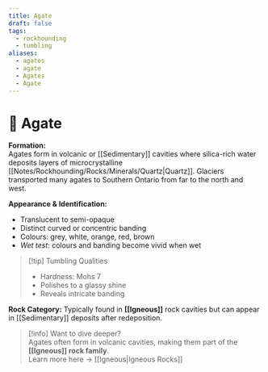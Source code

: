 ```yaml
---
title: Agate
draft: false
tags:
  - rockhounding
  - tumbling
aliases:
  - agates
  - agate
  - Agates
  - Agate
---
```

# 🌈 Agate

**Formation:**  
Agates form in volcanic or [[Sedimentary]] cavities where silica-rich water deposits layers of microcrystalline [[Notes/Rockhounding/Rocks/Minerals/Quartz|Quartz]]. Glaciers transported many agates to Southern Ontario from far to the north and west.  

**Appearance & Identification:**  
- Translucent to semi-opaque  
- Distinct curved or concentric banding  
- Colours: grey, white, orange, red, brown  
- *Wet test*: colours and banding become vivid when wet  

> [!tip] Tumbling Qualities  
> - Hardness: Mohs 7  
> - Polishes to a glassy shine  
> - Reveals intricate banding  

**Rock Category:** Typically found in **[[Igneous]]** rock cavities but can appear in [[Sedimentary]] deposits after redeposition.  

> [!info] Want to dive deeper?  
> Agates often form in volcanic cavities, making them part of the **[[Igneous]] rock family**.  
> Learn more here → [[Igneous|Igneous Rocks]]
